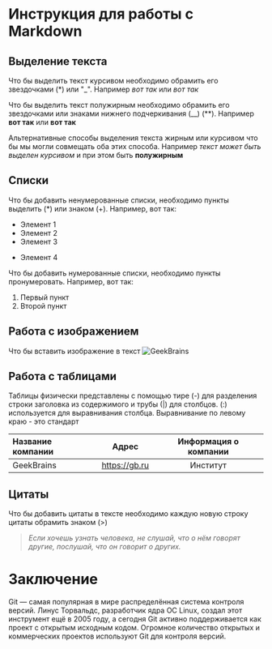 # Инструкция для работы с Markdown

## Выделение текста

Что бы выделить текст курсивом необходимо обрамить его звездочками (*) или "_". Например *вот так* или _вот так_

Что бы выделить текст полужирным необходимо обрамить его звездочками или знаками нижнего подчеркивания (__) (**). Например **вот так** или __вот так__

Альтернативные способы выделения текста жирным или курсивом что бы мы могли совмещать оба этих способа. Например _текст может быть выделен курсивом_ и при этом быть **полужирным**

## Списки
Что бы добавить ненумерованные списки, необходимо пункты выделить (*) или знаком (+).
Например, вот так:
* Элемент 1
* Элемент 2
* Элемент 3
+ Элемент 4

Что бы добавить нумерованные списки, необходимо пункты пронумеровать.
Например, вот так:

1. Первый пункт
2. Второй пункт

## Работа с изображением

Что бы вставить изображение в текст ![GeekBrains](3.jpg)

## Работа с таблицами

Таблицы  физически представлены с помощью тире (-) для разделения строки заголовка из содержимого и трубы (|) для столбцов. (:) используется для выравнивания столбца. Выравнивание по левому краю - это стандарт

 Название компании | Адрес | Информация о компании|
 :------------------|:-------:|:-----------:|
  GeekBrains |      https://gb.ru |Институт

## Цитаты
Что бы добавить цитаты в тексте необходимо каждую новую строку цитаты обрамить знаком (>)

> *Если хочешь узнать человека, не слушай, что о нём говорят другие,*
> *послушай, что он говорит о других.*

# Заключение

Git — самая популярная в мире распределённая система контроля версий. Линус Торвальдс, разработчик ядра ОС Linux, создал этот инструмент ещё в 2005 году, а сегодня Git активно поддерживается как проект с открытым исходным кодом. Огромное количество открытых и коммерческих проектов используют Git для контроля версий.


